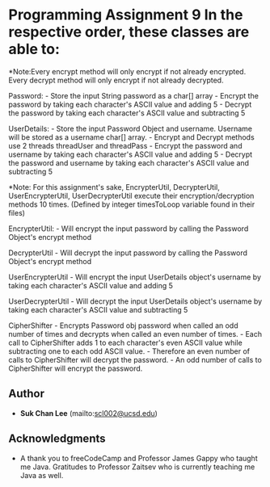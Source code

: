 # Programming Assignment 9 In the respective order, these classes are able to:

*Note:Every encrypt method will only encrypt if not already encrypted.
      Every decrypt method will only encrypt if not already decrypted.

Password:
	- Store the input String password as a char[] array
	- Encrypt the password by taking each character's ASCII value and adding 5
	- Decrypt the password by taking each character's ASCII value and subtracting 5

UserDetails:
	- Store the input Password Object and username.
	  Username will be stored as a username char[] array.
	- Encrypt and Decrypt methods use 2 threads threadUser and threadPass
	- Encrypt the password and username by taking each character's ASCII value and adding 5
	- Decrypt the password and username by taking each character's ASCII value and subtracting 5

*Note: For this assignment's sake, EncrypterUtil, DecrypterUtil, UserEncrypterUtil, UserDecrypterUtil
	execute their encryption/decryption methods 10 times. (Defined by integer timesToLoop variable found
	in their files)

EncrypterUtil:
	- Will encrypt the input password by calling the Password Object's encrypt method

DecrypterUtil
	- Will decrypt the input password by calling the Password Object's encrypt method

UserEncrypterUtil
	- Will encrypt the input UserDetails object's username by
	  taking each character's ASCII value and adding 5

UserDecrypterUtil
	- Will decrypt the input UserDetails object's username by
	  taking each character's ASCII value and subtracting 5

CipherShifter
	- Encrypts Password obj password when called an odd number of times
	  and decrypts when called an even number of times.
 	- Each call to CipherShifter adds 1 to each character's even ASCII value
	  while subtracting one to each odd ASCII value.
 	- Therefore an even number of calls to CipherShifter will decrypt the password.
	- An odd number of calls to CipherShifter will encrypt the password.

## Author

* **Suk Chan Lee** (mailto:scl002@ucsd.edu)


## Acknowledgments

* A thank you to freeCodeCamp 
and Professor James Gappy who taught me Java.
Gratitudes to Professor Zaitsev who is currently teaching me Java as well.
